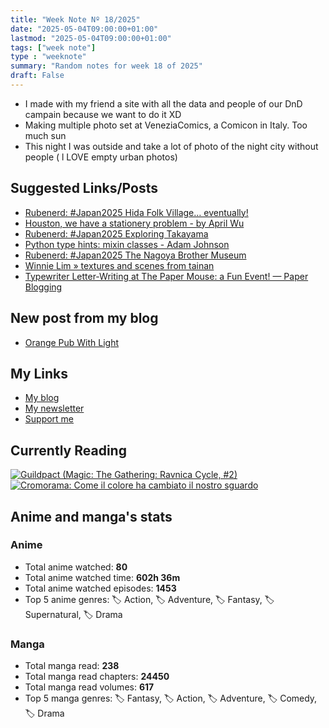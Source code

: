 ```yaml
---
title: "Week Note Nº 18/2025"
date: "2025-05-04T09:00:00+01:00"
lastmod: "2025-05-04T09:00:00+01:00"
tags: ["week note"]
type : "weeknote"
summary: "Random notes for week 18 of 2025"
draft: False
---
```


- I made with my friend a site with all the data and people of our DnD campain because we want to do it XD
- Making multiple photo set at VeneziaComics, a Comicon in Italy. Too much sun
- This night I was outside and take a lot of photo of the night city without people ( l LOVE empty urban photos)

## Suggested Links/Posts
- [Rubenerd: #Japan2025 Hida Folk Village… eventually!](https://rubenerd.com/japan2025-hida-folk-village/?utm_source=fundor333.com)
- [Houston, we have a stationery problem - by April Wu](https://thepenguinpost.substack.com/p/houston-we-have-a-stationery-problem?utm_source=fundor333.com)
- [Rubenerd: #Japan2025 Exploring Takayama](https://rubenerd.com/japan2025-exploring-takayama/?utm_source=fundor333.com)
- [Python type hints: mixin classes - Adam Johnson](https://adamj.eu/tech/2025/05/01/python-type-hints-mixin-classes/?utm_source=fundor333.com)
- [Rubenerd: #Japan2025 The Nagoya Brother Museum](https://rubenerd.com/japan2025-the-nagoya-brother-museum/?utm_source=fundor333.com)
- [Winnie Lim » textures and scenes from tainan](https://winnielim.org/journal/textures-and-scenes-from-tainan/?utm_source=fundor333.com)
- [Typewriter Letter-Writing at The Paper Mouse: a Fun Event! — Paper Blogging](https://www.paperblogging.com/stories/typewriter-letter-writing-at-paper-mouse-a-fun-event?utm_source=fundor333.com)
## New post from my blog
- [Orange Pub With Light](https://fundor333.com/photos/2025/orange-pub-with-light/?utm_source=fundor333.com)

## My Links
- [My blog](https://www.fundor333.com)
- [My newsletter](https://newsletter.digitaltearoom.com)
- [Support me](https://ko-fi.com/fundor333)

## Currently Reading
[![Guildpact (Magic: The Gathering: Ravnica Cycle, #2)](https://i.gr-assets.com/images/S/compressed.photo.goodreads.com/books/1328330416l/8372385._SY160_.jpg)](https://www.goodreads.com/review/show/7292099460?utm_medium=api&utm_source=rss) [![Cromorama: Come il colore ha cambiato il nostro sguardo](https://i.gr-assets.com/images/S/compressed.photo.goodreads.com/books/1505808761l/36266532._SX98_.jpg)](https://www.goodreads.com/review/show/5993206761?utm_medium=api&utm_source=rss)

## Anime and manga's stats

### **Anime**
- Total anime watched: **80**
- Total anime watched time: **602h 36m**
- Total anime watched episodes: **1453**
- Top 5 anime genres: 🏷️ Action, 🏷️ Adventure, 🏷️ Fantasy, 🏷️ Supernatural, 🏷️ Drama

### **Manga**
- Total manga read: **238**
- Total manga read chapters: **24450**
- Total manga read volumes: **617**
- Top 5 manga genres: 🏷️ Fantasy, 🏷️ Action, 🏷️ Adventure, 🏷️ Comedy, 🏷️ Drama
